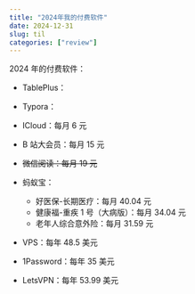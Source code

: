 ```yaml
---
title: "2024年我的付费软件"
date: 2024-12-31
slug: til
categories: ["review"]
---
```


2024 年的付费软件：

- TablePlus：
- Typora：
- ICloud：每月 6 元
- B 站大会员：每月 15 元
- ~~微信阅读：每月 19 元~~
- 蚂蚁宝：
  - 好医保-长期医疗：每月 40.04 元
  - 健康福-重疾 1 号（大病版）：每月 34.04 元
  - 老年人综合意外险：每月 31.59 元
  
- VPS：每年 48.5 美元
- 1Password：每年 35 美元
- LetsVPN：每年 53.99 美元
